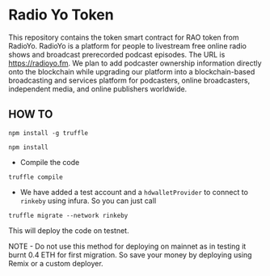 # Radio Yo Token

This repository contains the token smart contract for RAO token from RadioYo.  RadioYo is a platform for people to livestream free online radio shows and broadcast prerecorded podcast episodes.  The URL is https://radioyo.fm.  We plan to add podcaster ownership information directly onto the blockchain while upgrading our platform into a blockchain-based broadcasting and services platform for podcasters, online broadcasters, independent media, and online publishers worldwide.

## HOW TO

```
npm install -g truffle

npm install

```

+ Compile the code

```
truffle compile
```

+ We have added a test account and a `hdwalletProvider` to connect to `rinkeby` using infura. So you can just call

```
truffle migrate --network rinkeby
```

This will deploy the code on testnet.

NOTE - Do not use this method for deploying on mainnet as in testing it burnt 0.4 ETH for 
first migration. So save your money by deploying using Remix or a custom deployer.
